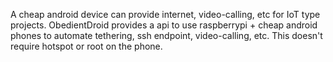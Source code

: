 A cheap android device can provide internet, video-calling, etc for IoT type projects. ObedientDroid provides a api to use raspberrypi + cheap android phones to automate tethering, ssh endpoint, video-calling, etc. This doesn't require hotspot or root on the phone.